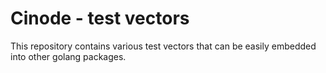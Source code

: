 # Cinode - test vectors

This repository contains various test vectors that can be easily embedded into other golang packages.
